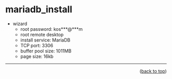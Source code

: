 <a name="topage"></a>

# mariadb_install

* wizard
    * root password: kos***@***m
    * root remote desktop
    * install service: MariaDB
    * TCP port: 3306
    * buffer pool size: 1011MB
    * page size: 16kb

-----

<p align="right">(<a href="#topage">back to top</a>)</p>
<br/>
<br/>

